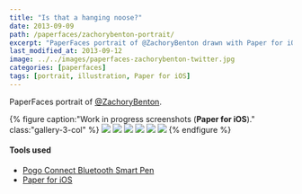 ```yaml
---
title: "Is that a hanging noose?"
date: 2013-09-09
path: /paperfaces/zachorybenton-portrait/
excerpt: "PaperFaces portrait of @ZachoryBenton drawn with Paper for iOS on an iPad."
last_modified_at: 2013-09-12
image: ../../images/paperfaces-zachorybenton-twitter.jpg
categories: [paperfaces]
tags: [portrait, illustration, Paper for iOS]
---
```


PaperFaces portrait of [@ZachoryBenton](https://twitter.com/zachorybenton).

{% figure caption:"Work in progress screenshots (**Paper for iOS**)." class:"gallery-3-col" %}
[![](../../images/paperfaces-zachorybenton-process-1-600.jpg)](../../images/paperfaces-zachorybenton-process-1-lg.jpg)
[![](../../images/paperfaces-zachorybenton-process-2-600.jpg)](../../images/paperfaces-zachorybenton-process-2-lg.jpg)
[![](../../images/paperfaces-zachorybenton-process-3-600.jpg)](../../images/paperfaces-zachorybenton-process-3-lg.jpg)
[![](../../images/paperfaces-zachorybenton-process-4-600.jpg)](../../images/paperfaces-zachorybenton-process-4-lg.jpg)
[![](../../images/paperfaces-zachorybenton-process-5-600.jpg)](../../images/paperfaces-zachorybenton-process-5-lg.jpg)
[![](../../images/paperfaces-zachorybenton-process-6-600.jpg)](../../images/paperfaces-zachorybenton-process-6-lg.jpg)
{% endfigure %}

#### Tools used

- [Pogo Connect Bluetooth Smart Pen](https://www.amazon.com/gp/product/B009K448L4/ref=as_li_ss_tl?ie=UTF8&camp=1789&creative=390957&creativeASIN=B009K448L4&linkCode=as2&tag=mademist-20)
- [Paper for iOS](https://paper.bywetransfer.com/)
